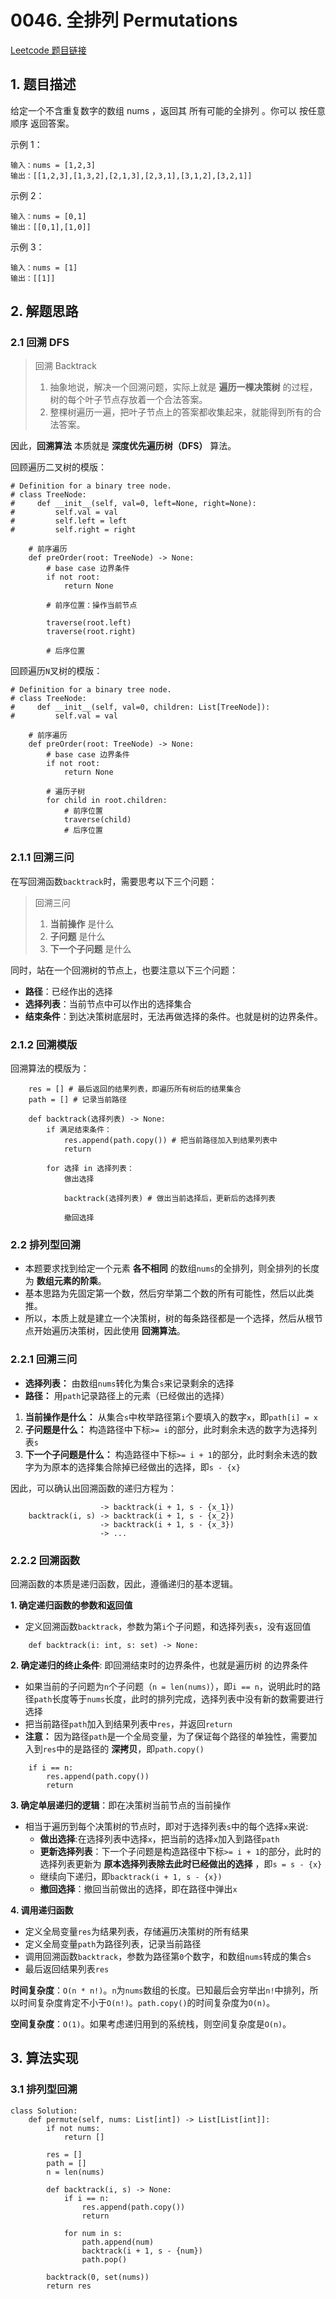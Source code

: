 # 0046. 全排列 Permutations
[Leetcode 题目链接](https://leetcode.cn/problems/permutations)

## 1. 题目描述
给定一个不含重复数字的数组 nums ，返回其 所有可能的全排列 。你可以 按任意顺序 返回答案。

示例 1：
```
输入：nums = [1,2,3]
输出：[[1,2,3],[1,3,2],[2,1,3],[2,3,1],[3,1,2],[3,2,1]]
```

示例 2：
```
输入：nums = [0,1]
输出：[[0,1],[1,0]]
```

示例 3：
```
输入：nums = [1]
输出：[[1]]
```

## 2. 解题思路
### 2.1 回溯 DFS
> 回溯 Backtrack
> 1. 抽象地说，解决一个回溯问题，实际上就是 **遍历一棵决策树** 的过程，树的每个叶子节点存放着一个合法答案。
> 2. 整棵树遍历一遍，把叶子节点上的答案都收集起来，就能得到所有的合法答案。

因此，**回溯算法** 本质就是 **深度优先遍历树（DFS）** 算法。

回顾遍历二叉树的模版：
```Py
# Definition for a binary tree node.
# class TreeNode:
#     def __init__(self, val=0, left=None, right=None):
#         self.val = val
#         self.left = left
#         self.right = right

    # 前序遍历 
    def preOrder(root: TreeNode) -> None:
        # base case 边界条件
        if not root:
            return None

        # 前序位置：操作当前节点

        traverse(root.left)
        traverse(root.right)

        # 后序位置
```

回顾遍历`N`叉树的模版：
```Py
# Definition for a binary tree node.
# class TreeNode:
#     def __init__(self, val=0, children: List[TreeNode]):
#         self.val = val

    # 前序遍历 
    def preOrder(root: TreeNode) -> None:
        # base case 边界条件
        if not root:
            return None

        # 遍历子树
        for child in root.children:
            # 前序位置
            traverse(child)
            # 后序位置
```

### 2.1.1 回溯三问
在写回溯函数`backtrack`时，需要思考以下三个问题：
> 回溯三问
> 1. **当前操作** 是什么
> 2. **子问题** 是什么
> 3. **下一个子问题**  是什么

同时，站在一个回溯树的节点上，也要注意以下三个问题：
- **路径**：已经作出的选择
- **选择列表**：当前节点中可以作出的选择集合
- **结束条件**：到达决策树底层时，无法再做选择的条件。也就是树的边界条件。

### 2.1.2 回溯模版
回溯算法的模版为：
```Py
    res = [] # 最后返回的结果列表，即遍历所有树后的结果集合
    path = [] # 记录当前路径

    def backtrack(选择列表) -> None:
        if 满足结束条件：
            res.append(path.copy()) # 把当前路径加入到结果列表中
            return

        for 选择 in 选择列表：
            做出选择

            backtrack(选择列表) # 做出当前选择后，更新后的选择列表

            撤回选择
```


### 2.2 排列型回溯
- 本题要求找到给定一个元素 **各不相同** 的数组`nums`的全排列，则全排列的长度为 **数组元素的阶乘**。
- 基本思路为先固定第一个数，然后穷举第二个数的所有可能性，然后以此类推。
- 所以，本质上就是建立一个决策树，树的每条路径都是一个选择，然后从根节点开始遍历决策树，因此使用 **回溯算法**。

### 2.2.1 回溯三问
- **选择列表：** 由数组`nums`转化为集合`s`来记录剩余的选择
- **路径：** 用`path`记录路径上的元素（已经做出的选择）

1. **当前操作是什么：** 从集合`s`中枚举路径第`i`个要填入的数字`x`，即`path[i] = x`
2. **子问题是什么：** 构造路径中下标`>= i`的部分，此时剩余未选的数字为选择列表`s`
3. **下一个子问题是什么：** 构造路径中下标`>= i + 1`的部分，此时剩余未选的数字为为原本的选择集合除掉已经做出的选择，即`s - {x}`

因此，可以确认出回溯函数的递归方程为：
```                 
                    -> backtrack(i + 1, s - {x_1})
    backtrack(i, s) -> backtrack(i + 1, s - {x_2})
                    -> backtrack(i + 1, s - {x_3})
                    -> ...
```

### 2.2.2 回溯函数
回溯函数的本质是递归函数，因此，遵循递归的基本逻辑。

**1. 确定递归函数的参数和返回值**
- 定义回溯函数`backtrack`，参数为第`i`个子问题，和选择列表`s`，没有返回值
```Py
    def backtrack(i: int, s: set) -> None:
```

**2. 确定递归的终止条件**: 即回溯结束时的边界条件，也就是遍历树 的边界条件
- 如果当前的子问题为`n`个子问题（`n = len(nums)`），即`i == n`，说明此时的路径`path`长度等于`nums`长度，此时的排列完成，选择列表中没有新的数需要进行选择
- 把当前路径`path`加入到结果列表中`res`，并返回`return`
- **注意：** 因为路径`path`是一个全局变量，为了保证每个路径的单独性，需要加入到`res`中的是路径的 **深拷贝**，即`path.copy()`
```Py
    if i == n:
        res.append(path.copy())
        return
```

**3. 确定单层递归的逻辑**：即在决策树当前节点的当前操作
- 相当于遍历到每个决策树的节点时，即对于选择列表`s`中的每个选择`x`来说:
  - **做出选择**:在选择列表中选择`x`，把当前的选择`x`加入到路径`path`
  - **更新选择列表**：下一个子问题是构造路径中下标`>= i + 1`的部分，此时的选择列表更新为 **原本选择列表除去此时已经做出的选择** ，即`s = s - {x}`
  - 继续向下递归，即`backtrack(i + 1, s - {x})`
  - **撤回选择**：撤回当前做出的选择，即在路径中弹出`x`

**4. 调用递归函数**
- 定义全局变量`res`为结果列表，存储遍历决策树的所有结果
- 定义全局变量`path`为路径列表，记录当前路径
- 调用回溯函数`backtrack`，参数为路径第`0`个数字，和数组`nums`转成的集合`s`
- 最后返回结果列表`res`

**时间复杂度**：`O(n * n!)`。`n`为`nums`数组的长度。已知最后会穷举出`n!`中排列，所以时间复杂度肯定不小于`O(n!)`。`path.copy()`的时间复杂度为`O(n)`。

**空间复杂度**：`O(1)`。如果考虑递归用到的系统栈，则空间复杂度是`O(n)`。


## 3. 算法实现
### 3.1 排列型回溯
```Py
class Solution:
    def permute(self, nums: List[int]) -> List[List[int]]:
        if not nums:
            return []

        res = []
        path = []
        n = len(nums)

        def backtrack(i, s) -> None:
            if i == n:
                res.append(path.copy())
                return 

            for num in s:
                path.append(num)
                backtrack(i + 1, s - {num})
                path.pop()
            
        backtrack(0, set(nums))
        return res
```